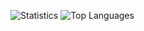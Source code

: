 ![Statistics](https://github-readme-stats.vercel.app/api?username=ashduino101&show_icons=true&theme=radical)
![Top Languages](https://github-readme-stats.vercel.app/api/top-langs/?username=ashduino101&show_icons=true&theme=radical)
